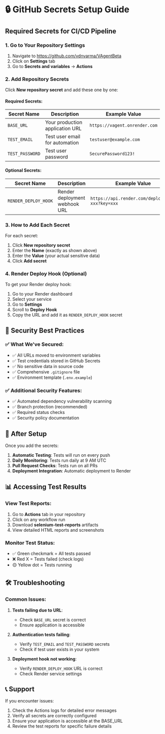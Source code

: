 # 🔒 GitHub Secrets Setup Guide

## Required Secrets for CI/CD Pipeline

### 1. Go to Your Repository Settings
1. Navigate to https://github.com/vdnvarma/VAgentBeta
2. Click on **Settings** tab
3. Go to **Secrets and variables** → **Actions**

### 2. Add Repository Secrets

Click **New repository secret** and add these one by one:

#### Required Secrets:

| Secret Name | Description | Example Value |
|-------------|-------------|---------------|
| `BASE_URL` | Your production application URL | `https://vagent.onrender.com` |
| `TEST_EMAIL` | Test user email for automation | `testuser@example.com` |
| `TEST_PASSWORD` | Test user password | `SecurePassword123!` |

#### Optional Secrets:

| Secret Name | Description | Example Value |
|-------------|-------------|---------------|
| `RENDER_DEPLOY_HOOK` | Render deployment webhook URL | `https://api.render.com/deploy/srv-xxx?key=xxx` |

### 3. How to Add Each Secret

For each secret:
1. Click **New repository secret**
2. Enter the **Name** (exactly as shown above)
3. Enter the **Value** (your actual sensitive data)
4. Click **Add secret**

### 4. Render Deploy Hook (Optional)

To get your Render deploy hook:
1. Go to your Render dashboard
2. Select your service
3. Go to **Settings**
4. Scroll to **Deploy Hook**
5. Copy the URL and add it as `RENDER_DEPLOY_HOOK` secret

## 🔐 Security Best Practices

### ✅ What We've Secured:
- ✅ All URLs moved to environment variables
- ✅ Test credentials stored in GitHub Secrets
- ✅ No sensitive data in source code
- ✅ Comprehensive `.gitignore` file
- ✅ Environment template (`.env.example`)

### ✅ Additional Security Features:
- ✅ Automated dependency vulnerability scanning
- ✅ Branch protection (recommended)
- ✅ Required status checks
- ✅ Security policy documentation

## 🚀 After Setup

Once you add the secrets:
1. **Automatic Testing**: Tests will run on every push
2. **Daily Monitoring**: Tests run daily at 9 AM UTC
3. **Pull Request Checks**: Tests run on all PRs
4. **Deployment Integration**: Automatic deployment to Render

## 📊 Accessing Test Results

### View Test Reports:
1. Go to **Actions** tab in your repository
2. Click on any workflow run
3. Download **selenium-test-reports** artifacts
4. View detailed HTML reports and screenshots

### Monitor Test Status:
- ✅ Green checkmark = All tests passed
- ❌ Red X = Tests failed (check logs)
- 🟡 Yellow dot = Tests running

## 🛠️ Troubleshooting

### Common Issues:

1. **Tests failing due to URL**:
   - Check `BASE_URL` secret is correct
   - Ensure application is accessible

2. **Authentication tests failing**:
   - Verify `TEST_EMAIL` and `TEST_PASSWORD` secrets
   - Check if test user exists in your system

3. **Deployment hook not working**:
   - Verify `RENDER_DEPLOY_HOOK` URL is correct
   - Check Render service settings

## 📞 Support

If you encounter issues:
1. Check the Actions logs for detailed error messages
2. Verify all secrets are correctly configured
3. Ensure your application is accessible at the BASE_URL
4. Review the test reports for specific failure details
